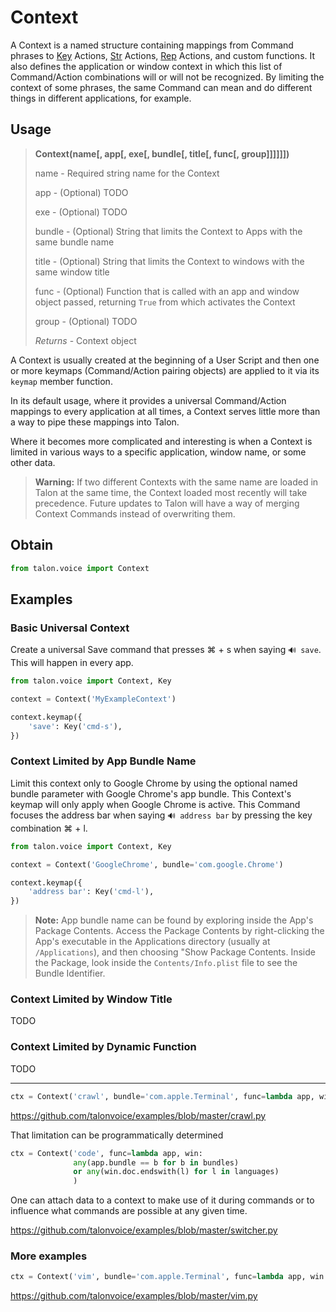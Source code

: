 # Context

A Context is a named structure containing mappings from Command phrases to [Key](Key.md) Actions, [Str](Str.md) Actions, [Rep](Rep.md) Actions, and custom functions. It also defines the application or window context in which this list of Command/Action combinations will or will not be recognized. By limiting the context of some phrases, the same Command can mean and do different things in different applications, for example.


## Usage

> **Context(name[, app[, exe[, bundle[, title[, func[, group]]]]]])**
>
> name - Required string name for the Context
>
> app - (Optional) TODO
>
> exe - (Optional) TODO
>
> bundle - (Optional) String that limits the Context to Apps with the same bundle name
>
> title - (Optional) String that limits the Context to windows with the same window title
>
> func - (Optional) Function that is called with an app and window object passed, returning `True` from which activates the Context
>
> group - (Optional) TODO
>
> *Returns* - Context object

A Context is usually created at the beginning of a User Script and then one or more keymaps (Command/Action pairing objects) are applied to it via its `keymap` member function.

In its default usage, where it provides a universal Command/Action mappings to every application at all times, a Context serves little more than a way to pipe these mappings into Talon.

Where it becomes more complicated and interesting is when a Context is limited in various ways to a specific application, window name, or some other data.

> **Warning:** If two different Contexts with the same name are loaded in Talon at the same time, the Context loaded most recently will take precedence. Future updates to Talon will have a way of merging Context Commands instead of overwriting them.


## Obtain

```python
from talon.voice import Context
```


## Examples

### Basic Universal Context

Create a universal Save command that presses ⌘ + s when saying `🔊 save`. This will happen in every app.

```python
from talon.voice import Context, Key

context = Context('MyExampleContext')

context.keymap({
    'save': Key('cmd-s'),
})
```

### Context Limited by App Bundle Name

Limit this context only to Google Chrome by using the optional named bundle parameter with Google Chrome's app bundle. This Context's keymap will only apply when Google Chrome is active. This Command focuses the address bar when saying `🔊 address bar` by pressing the key combination ⌘ + l.

```python
from talon.voice import Context, Key

context = Context('GoogleChrome', bundle='com.google.Chrome')

context.keymap({
    'address bar': Key('cmd-l'),
})
```

> **Note:** App bundle name can be found by exploring inside the App's Package Contents. Access the Package Contents by right-clicking the App's executable in the Applications directory (usually at `/Applications`), and then choosing "Show Package Contents. Inside the Package, look inside the `Contents/Info.plist` file to see the Bundle Identifier.

### Context Limited by Window Title

TODO


### Context Limited by Dynamic Function

TODO

---

```python
ctx = Context('crawl', bundle='com.apple.Terminal', func=lambda app, win: 'crawl' in win.title)
```

https://github.com/talonvoice/examples/blob/master/crawl.py


That limitation can be programmatically determined

```python
ctx = Context('code', func=lambda app, win:
              any(app.bundle == b for b in bundles)
              or any(win.doc.endswith(l) for l in languages)
              )
```


One can attach data to a context to make use of it during commands or to influence what commands are possible at any given time.

https://github.com/talonvoice/examples/blob/master/switcher.py

### More examples

```python
ctx = Context('vim', bundle='com.apple.Terminal', func=lambda app, win: 'vim' in win.title)
```

https://github.com/talonvoice/examples/blob/master/vim.py
